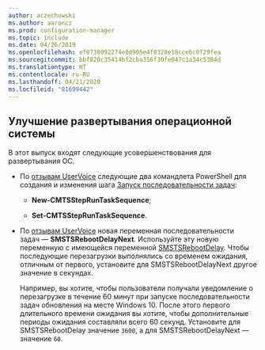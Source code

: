```yaml
---
author: aczechowski
ms.author: aaroncz
ms.prod: configuration-manager
ms.topic: include
ms.date: 04/26/2019
ms.openlocfilehash: ef0738092274e8d905e4f8328e18cce6c0f29fea
ms.sourcegitcommit: bbf820c35414bf2cba356f30fe047c1a34c5384d
ms.translationtype: HT
ms.contentlocale: ru-RU
ms.lasthandoff: 04/21/2020
ms.locfileid: "81699442"
---
```

## <a name="improvements-to-os-deployment"></a><a name="bkmk_osd"></a> Улучшение развертывания операционной системы
<!--2839943,4447680-->

В этот выпуск входят следующие усовершенствования для развертывания ОС.

- По [отзывам UserVoice](https://configurationmanager.uservoice.com/forums/300492-ideas/suggestions/36448339-powershell-cmdlet-for-modifying-nested-task-sequen) следующие два командлета PowerShell для создания и изменения шага [Запуск последовательности задач](../../../../../osd/understand/task-sequence-steps.md#child-task-sequence):  

    - **New-CMTSStepRunTaskSequence**;

    - **Set-CMTSStepRunTaskSequence**.

- По [отзывам UserVoice](https://configurationmanager.uservoice.com/forums/300492-ideas/suggestions/19876177-upgrade-operating-system-task-should-be-able-to-us) новая переменная последовательности задач — **SMSTSRebootDelayNext**. Используйте эту новую переменную с имеющейся переменной [SMSTSRebootDelay](../../../../../osd/understand/task-sequence-variables.md#SMSTSRebootDelay). Чтобы последующие перезагрузки выполнялись со временем ожидания, отличным от первого, установите для SMSTSRebootDelayNext другое значение в секундах.

    Например, вы хотите, чтобы пользователи получали уведомление о перезагрузке в течение 60 минут при запуске последовательности задач обновления на месте Windows 10. После этого первого длительного времени ожидания вы хотите, чтобы дополнительные периоды ожидания составляли всего 60 секунд. Установите для SMSTSRebootDelay значение `3600`, а для SMSTSRebootDelayNext — значение `60`.  
